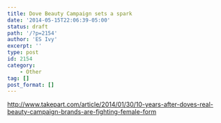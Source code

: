 ```yaml
---
title: Dove Beauty Campaign sets a spark
date: '2014-05-15T22:06:39-05:00'
status: draft
path: '/?p=2154'
author: 'ES Ivy'
excerpt: ''
type: post
id: 2154
category:
    - Other
tag: []
post_format: []
---
```

<http://www.takepart.com/article/2014/01/30/10-years-after-doves-real-beauty-campaign-brands-are-fighting-female-form>